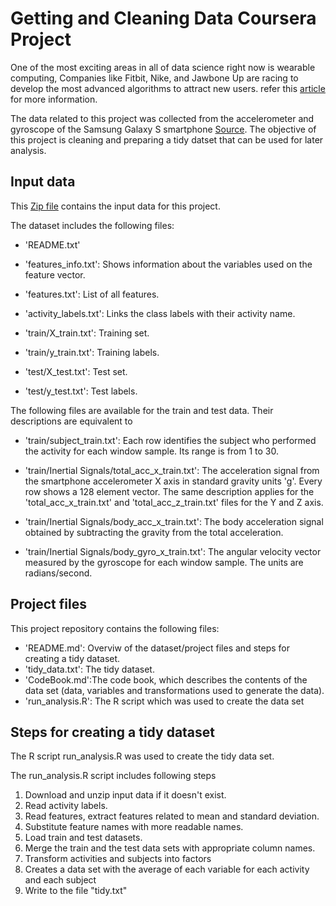# Getting and Cleaning Data Coursera Project

One of the most exciting areas in all of data science right now is wearable computing, Companies like Fitbit, Nike, and Jawbone Up are racing to develop the most advanced algorithms to attract new users.
refer this [article](http://www.insideactivitytracking.com/data-science-activity-tracking-and-the-battle-for-the-worlds-top-sports-brand/)  for more information.

The data related to this project was collected from the accelerometer and gyroscope of the Samsung Galaxy S smartphone [Source](http://archive.ics.uci.edu/ml/datasets/Human+Activity+Recognition+Using+Smartphones). 
The objective of this project is cleaning and preparing a tidy datset that can be used for later analysis.

## Input data
This [Zip file](https://d396qusza40orc.cloudfront.net/getdata%2Fprojectfiles%2FUCI%20HAR%20Dataset.zip) contains the input data for this project.

The dataset includes the following files:

- 'README.txt'

- 'features_info.txt': Shows information about the variables used on the feature vector.

- 'features.txt': List of all features.

- 'activity_labels.txt': Links the class labels with their activity name.

- 'train/X_train.txt': Training set.

- 'train/y_train.txt': Training labels.

- 'test/X_test.txt': Test set.

- 'test/y_test.txt': Test labels.

The following files are available for the train and test data. Their descriptions are equivalent to

- 'train/subject_train.txt': Each row identifies the subject who performed the activity for each window sample. Its range is from 1 to 30. 

- 'train/Inertial Signals/total_acc_x_train.txt': The acceleration signal from the smartphone accelerometer X axis in standard gravity units 'g'. Every row shows a 128 element vector. The same description applies for the 'total_acc_x_train.txt' and 'total_acc_z_train.txt' files for the Y and Z axis. 

- 'train/Inertial Signals/body_acc_x_train.txt': The body acceleration signal obtained by subtracting the gravity from the total acceleration. 

- 'train/Inertial Signals/body_gyro_x_train.txt': The angular velocity vector measured by the gyroscope for each window sample. The units are radians/second. 

## Project files

This project repository contains the following files:

- 'README.md': Overviw of the dataset/project files and steps for creating a tidy dataset.
- 'tidy_data.txt': The tidy dataset.
- 'CodeBook.md':The code book, which describes the contents of the data set (data, variables and transformations used to generate the data).
- 'run_analysis.R': The R script which was used to create the data set

## Steps for creating a tidy dataset

The R script run_analysis.R was used to create the tidy data set. 

The run_analysis.R script includes following steps

1. Download and unzip input data if it doesn't exist.
2. Read activity labels.
3. Read features, extract features related to mean and standard deviation.
4. Substitute feature names with more readable names.
5. Load train and test datasets.
6. Merge the train and the test data sets with appropriate column names.
7. Transform activities and subjects into factors
8. Creates a data set with the average of each variable for each activity and each subject
9. Write to the file "tidy.txt"
